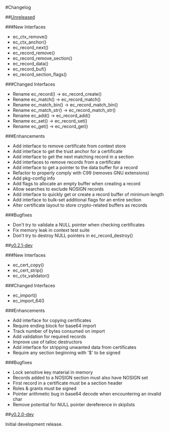 #Changelog

##[Unreleased](https://github.com/erayd/libec/tree/dev)

###New Interfaces
 * ec_ctx_remove()
 * ec_ctx_anchor()
 * ec_record_next()
 * ec_record_remove()
 * ec_record_remove_section()
 * ec_record_data()
 * ec_record_buf()
 * ec_record_section_flags()

###Changed Interfaces
 * Rename ec_record() -> ec_record_create()
 * Rename ec_match() -> ec_record_match()
 * Rename ec_match_bin() -> ec_record_match_bin()
 * Rename ec_match_str() -> ec_record_match_str()
 * Rename ec_add() -> ec_record_add()
 * Rename ec_set() -> ec_record_set()
 * Rename ec_get() -> ec_record_get()

###Enhancements
 * Add interface to remove certificate from context store
 * Add interface to get the trust anchor for a certificate
 * Add interface to get the next matching record in a section
 * Add interfaces to remove records from a certificate
 * Add interface to get a pointer to the data buffer for a record
 * Refactor to properly comply with C99 (removes GNU extensions)
 * Add pkg-config info
 * Add flags to allocate an empty buffer when creating a record
 * Allow searches to exclude NOSIGN records
 * Add interface to quickly get or create a record buffer of minimum length
 * Add interface to bulk-set additional flags for an entire section
 * Alter certificate layout to store crypto-related buffers as records

###Bugfixes
 * Don't try to validate a NULL pointer when checking certificates
 * Fix memory leak in context test suite
 * Don't try to destroy NULL pointers in ec_record_destroy()

##[v0.2.1-dev](https://github.com/erayd/libec/releases/tag/v0.2.1-dev)

###New Interfaces
 * ec_cert_copy()
 * ec_cert_strip()
 * ec_ctx_validator()


###Changed Interfaces
 * ec_import()
 * ec_import_64()

###Enhancements
 * Add interface for copying certificates
 * Require ending block for base64 import
 * Track number of bytes consumed on import
 * Add validation for required records
 * Improve use of talloc destructors
 * Add interface for stripping unwanted data from certificates
 * Require any section beginning with '$' to be signed

###Bugfixes
 * Lock sensitive key material in memory
 * Records added to a NOSIGN section must also have NOSIGN set
 * First record in a certificate must be a section header
 * Roles & grants must be signed
 * Pointer arithmetic bug in base64 decode when encountering an invalid char
 * Remove potential for NULL pointer dereference in skiplists


##[v0.2.0-dev](https://github.com/erayd/libec/releases/tag/v0.2.0-dev)

Initial development release.

